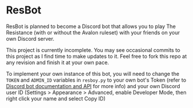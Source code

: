 # ResBot
ResBot is planned to become a Discord bot that allows you to play The Resistance (with or without the Avalon ruleset) with your friends on your own Discord server.

This project is currently incomplete. You may see occasional commits to this project as I find time to make updates to it. Feel free to fork this repo at any revision and finish it at your own pace.

To implement your own instance of this bot, you will need to change the `TOKEN` and `ADMIN_ID` variables in `resboy.py` to your own bot's Token (refer to [Discord bot documentation and API](https://discordapp.com/developers/docs/intro) for more info) and your own Discord user ID (Settings > Appearance > Advanced, enable Developer Mode, then right click your name and select Copy ID)
